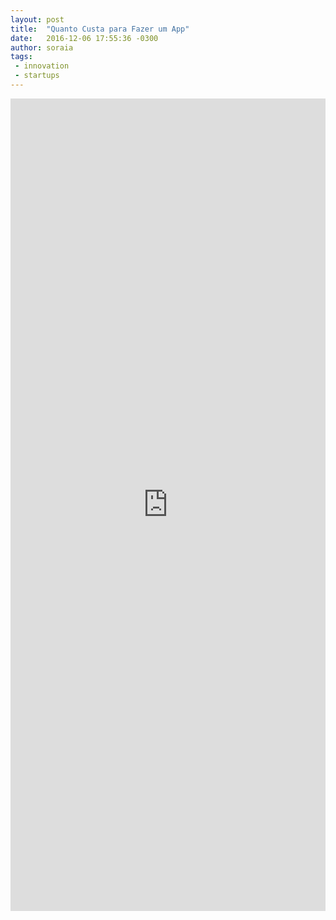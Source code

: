 ```yaml
---
layout: post
title:  "Quanto Custa para Fazer um App"
date:   2016-12-06 17:55:36 -0300
author: soraia
tags: 
 - innovation
 - startups
---
```


<iframe src="https://docs.google.com/forms/d/e/1FAIpQLSc4GsnLpE_-nfzL-jSbO-My_0t8uh_XyoD34yhzCnj1BYE5lA/viewform?embedded=true" width="100%" height="1300" frameborder="0" marginheight="0" marginwidth="0">Loading...</iframe>
